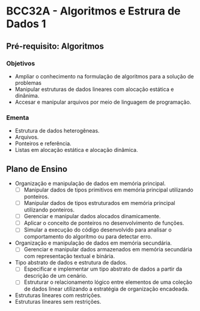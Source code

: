 # BCC32A - Algoritmos e Estrura de Dados 1

## Pré-requisito: Algoritmos

### Objetivos
- Ampliar o conhecimento na formulação de algoritmos para a solução de problemas
- Manipular estruturas de dados lineares com alocação estática e dinânima.
- Accesar e manipular arquivos por meio de linguagem de programação.

### Ementa
- Estrutura de dados heterogêneas.
- Arquivos.
- Ponteiros e referência.
- Listas em alocação estática e alocação dinâmica.

## Plano de Ensino
- Organização e manipulação de dados em memória principal.
    - [ ] Manipular dados de tipos primitivos em memória principal utilizando ponteiros.
    - [ ] Manipular dados de tipos estruturados em memória principal utilizando ponteiros.
    - [ ] Gerenciar e manipular dados alocados dinamicamente.
    - [ ] Aplicar o conceito de ponteiros no desenvolvimento de funções.
    - [ ] Simular a execução do código desenvolvido para analisar o comportamento do algoritmo ou para detectar erro.
- Organização e manipulação de dados em memória secundária.
    - [ ] Gerenciar e manipular dados armazenados em memória secundária com representação textual e binária.
- Tipo abstrato de dados e estrutura de dados.
    - [ ] Especificar e implementar um tipo abstrato de dados a partir da descrição de um cenário.
    - [ ] Estruturar o relacionamento lógico entre elementos de uma coleção de dados linear utilizando a estratégia de organização encadeada. 
- Estruturas lineares com restrições.
- Estruturas lineares sem restrições.